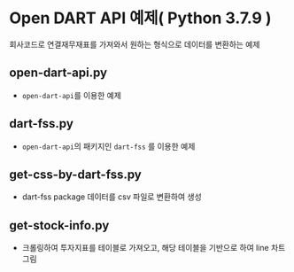 # Open DART API 예제( Python 3.7.9 )
회사코드로 연결재무재표를 가져와서 원하는 형식으로 데이터를 변환하는 예제      

         
## open-dart-api.py
* `open-dart-api`를 이용한 예제
## dart-fss.py
* `open-dart-api`의 패키지인 `dart-fss` 를 이용한 예제
## get-css-by-dart-fss.py
* dart-fss package 데이터를 csv 파일로 변환하여 생성
## get-stock-info.py
* 크롤링하여 투자지표를 테이블로 가져오고, 해당 테이블을 기반으로 하여 line 차트 그림
  
